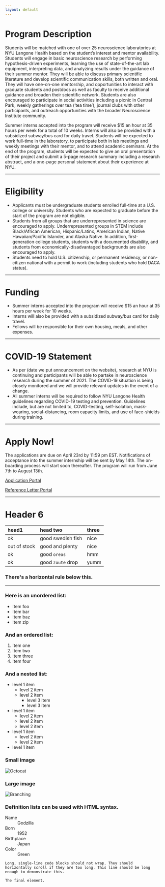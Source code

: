 ```yaml
---
layout: default
---
```


# Program Description

Students will be matched with one of over 25 neuroscience laboratories at NYU Langone Health based on the student’s interest and mentor availability. Students will engage in basic neuroscience research by  performing hypothesis-driven experiments, learning the use of state-of-the-art lab equipment, interpreting data, and analyzing results under the guidance of their summer mentor. They will be able to discuss primary scientific literature and develop scientific communication skills, both written and oral. They will have one-on-one mentorship, and opportunities to interact with graduate students and postdocs as well as faculty to receive additional guidance and broaden their scientific network. Students are also encouraged to participate in social activities including a picnic in Central Park, weekly gatherings over tea (‘tea time’), journal clubs with other participants, and outreach opportunities with the broader Neuroscience Institute community. 

Summer interns accepted into the program will receive $15 an hour at 35 hours per week for a total of 10 weeks. Interns will also be provided with a subsidized subway/bus card for daily travel. Students will be expected to work full-time in the laboratory, to participate both in lab meetings and weekly meetings with their mentor, and to attend academic seminars. At the end of the program, students will be expected to give an oral presentation of their project and submit a 5-page research summary including a research abstract, and a one-page personal statement about their experience at NYU. 

* * *

# Eligibility

- Applicants must be undergraduate students enrolled full-time at a U.S. college or university. Students who are expected to graduate before the start of the program are not eligible.
- Students from all groups that are underrepresented in science are encouraged to apply. Underrepresented groups in STEM include Black/African American, Hispanic/Latinx, American Indian, Native Hawaiian/Pacific Islander, and Alaska Native. In addition, first-generation college students, students with a documented disability, and students from economically-disadvantaged backgrounds are also encouraged to apply. 
- Students need to hold U.S. citizenship, or permanent residency, or non-citizen national with a permit to work (including students who hold DACA status).

* * *

# Funding

- Summer interns accepted into the program will receive $15 an hour at 35 hours per week for 10 weeks.
- Interns will also be provided with a subsidized subway/bus card for daily travel. 
- Fellows will be responsible for their own housing, meals, and other expenses.

* * *

# COVID-19 Statement

- As per (date we put announcement on the website), research at NYU is continuing and participants will be able to partake in neuroscience research during the summer of 2021. The COVID-19 situation is being closely monitored and we will provide relevant updates in the event of a change.
- All summer interns will be required to follow NYU Langone Health guidelines regarding COVID-19 testing and prevention. Guidelines include, but are not limited to, COVID-testing, self-isolation, mask-wearing, social-distancing, room capacity limits, and use of face-shields during training. 

* * *

# Apply Now!

The applications are due on April 23rd by 11:59 pm EST. Notifications of acceptance into the summer internship will be sent by May 14th. The on-boarding process will start soon thereafter. The program will run from June 7th to August 13th. 

[Application Portal](https://nyumc.qualtrics.com/jfe/form/SV_cZml4B3qOariMN8)

[Reference Letter Portal](https://nyumc.qualtrics.com/jfe/form/SV_3LdjR0HJjNrPuOW)

* * *

# Header 6

| head1        | head two          | three |
|:-------------|:------------------|:------|
| ok           | good swedish fish | nice  |
| out of stock | good and plenty   | nice  |
| ok           | good `oreos`      | hmm   |
| ok           | good `zoute` drop | yumm  |

### There's a horizontal rule below this.

* * *

### Here is an unordered list:

*   Item foo
*   Item bar
*   Item baz
*   Item zip

### And an ordered list:

1.  Item one
1.  Item two
1.  Item three
1.  Item four

### And a nested list:

- level 1 item
  - level 2 item
  - level 2 item
    - level 3 item
    - level 3 item
- level 1 item
  - level 2 item
  - level 2 item
  - level 2 item
- level 1 item
  - level 2 item
  - level 2 item
- level 1 item

### Small image

![Octocat](https://github.githubassets.com/images/icons/emoji/octocat.png)

### Large image

![Branching](https://guides.github.com/activities/hello-world/branching.png)


### Definition lists can be used with HTML syntax.

<dl>
<dt>Name</dt>
<dd>Godzilla</dd>
<dt>Born</dt>
<dd>1952</dd>
<dt>Birthplace</dt>
<dd>Japan</dd>
<dt>Color</dt>
<dd>Green</dd>
</dl>

```
Long, single-line code blocks should not wrap. They should horizontally scroll if they are too long. This line should be long enough to demonstrate this.
```

```
The final element.
```
